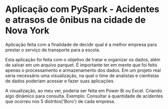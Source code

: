 # Aplicação com PySpark - Acidentes e atrasos de ônibus na cidade de Nova York

Aplicação feita com a finalidade de decidir qual é a melhor empresa para prestar o serviço de transporte para a escola.

Esta aplicação foi feita com o objetivo de tratar e organizar os dados, além de salvar em um arquivo parquet. É importante ter em mente que foi feito apenas o processamento e armazenamento dos dados. Em um projeto real seria necessário uma visualização, na qual o time de analistas e cientistas de dados poderiam acessar e fazer suas aplicações.

A visualização, ao meu ver, poderia ser feita em Power Bi ou Excel. Criando algo dinâmico para consulta. 
Exemplo: Consultar a quantidade de acidentes que ocorreu nos 5 distritos('Boro') de cada empresa.
